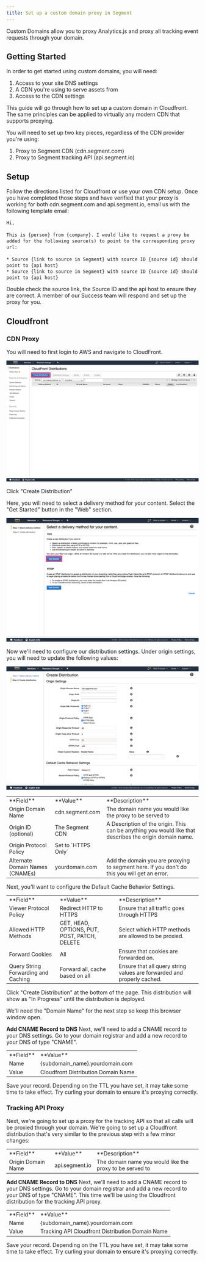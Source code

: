 ```yaml
---
title: Set up a custom domain proxy in Segment
---
```


Custom Domains allow you to proxy Analytics.js and proxy all tracking event requests through your domain.

## Getting Started

In order to get started using custom domains, you will need:

1. Access to your site DNS settings
2. A CDN you're using to serve assets from
3. Access to the CDN settings

This guide will go through how to set up a custom domain in Cloudfront. The same principles can be applied to virtually any modern CDN that supports proxying.

You will need to set up two key pieces, regardless of the CDN provider you're using:
1. Proxy to Segment CDN (cdn.segment.com)
2. Proxy to Segment tracking API (api.segment.io)

## Setup

Follow the directions listed for Cloudfront or use your own CDN setup. Once you have completed those steps and have verified that your proxy is working for both cdn.segment.com and api.segment.io, email us with the following template email:

```text
Hi,

This is {person} from {company}. I would like to request a proxy be added for the following source(s) to point to the corresponding proxy url:

* Source {link to source in Segment} with source ID {source id} should point to {api host}
* Source {link to source in Segment} with source ID {source id} should point to {api host}
```

Double check the source link, the Source ID and the api host to ensure they are correct. A member of our Success team will respond and set up the proxy for you.

## Cloudfront

### CDN Proxy

You will need to first login to AWS and navigate to CloudFront.

![](images/create_cloudfront_distribution.png)

Click "Create Distribution"

Here, you will need to select a delivery method for your content. Select the "Get Started" button in the "Web" section.

![](images/cloudfront_distribution_web.png)

Now we'll need to configure our distribution settings. Under origin settings, you will need to update the following values:

![](images/cloudfront_distribution_settings.png)

<table>
  <tr>
    <td>**Field**</td>
    <td>**Value**</td>
    <td>**Description**</td>
  </tr>
  <tr>
   <td>Origin Domain Name</td>
   <td>cdn.segment.com</td>
   <td>The domain name you would like the proxy to be served to</td>
  </tr>
  <tr>
   <td>Origin ID (optional)</td>
   <td>The Segment CDN</td>
   <td>A Description of the origin. This can be anything you would like that describes the origin domain name.</td>
  </tr>
  <tr>
   <td>Origin Protocol Policy</td>
   <td>Set to `HTTPS Only`</td>
   <td></td>
  </tr>
  <tr>
   <td>Alternate Domain Names (CNAMEs)</td>
   <td>yourdomain.com</td>
   <td>Add the domain you are proxying to segment here. If you don't do this you will get an error.</td>
  </tr>
</table>

Next, you'll want to configure the Default Cache Behavior Settings.

<table>
  <tr>
    <td>**Field**</td>
    <td>**Value**</td>
    <td>**Description**</td>
  </tr>
  <tr>
   <td>Viewer Protocol Policy</td>
   <td>Redirect HTTP to HTTPS</td>
   <td>Ensure that all traffic goes through HTTPS</td>
  </tr>
  <tr>
   <td>Allowed HTTP Methods</td>
   <td>GET, HEAD, OPTIONS, PUT, POST, PATCH, DELETE</td>
   <td>Select which HTTP methods are allowed to be proxied.</td>
  </tr>
  <tr>
   <td>Forward Cookies</td>
   <td>All</td>
   <td>Ensure that cookies are forwarded on.</td>
  </tr>
  <tr>
   <td>Query String Forwarding and Caching</td>
   <td>Forward all, cache based on all</td>
   <td>Ensure that all query string values are forwarded and properly cached.</td>
  </tr>
</table>

Click "Create Distribution" at the bottom of the page. This distribution will show as "In Progress" until the distribution is deployed.

We'll need the "Domain Name" for the next step so keep this browser window open.

**Add CNAME Record to DNS**
Next, we'll need to add a CNAME record to your DNS settings. Go to your domain registrar and add a new record to your DNS of type "CNAME".

<table>
  <tr>
    <td>**Field**</td>
    <td>**Value**</td>
  </tr>
  <tr>
    <td>Name</td>
    <td>{subdomain_name}.yourdomain.com</td>
  </tr>
  <tr>
    <td>Value</td>
    <td>Cloudfront Distribution Domain Name</td>
  </tr>
</table>

Save your record. Depending on the TTL you have set, it may take some time to take effect. Try curling your domain to ensure it's proxying correctly.

### Tracking API Proxy

Next, we're going to set up a proxy for the tracking API so that all calls will be proxied through your domain. We're going to set up a Cloudfront distribution that's very similar to the previous step with a few minor changes:

<table>
  <tr>
    <td>**Field**</td>
    <td>**Value**</td>
    <td>**Description**</td>
  </tr>
  <tr>
   <td>Origin Domain Name</td>
   <td>api.segment.io</td>
   <td>The domain name you would like the proxy to be served to</td>
  </tr>
</table>

**Add CNAME Record to DNS**
Next, we'll need to add a CNAME record to your DNS settings. Go to your domain registrar and add a new record to your DNS of type "CNAME". This time we'll be using the Cloudfront distribution for the tracking API proxy.

<table>
  <tr>
    <td>**Field**</td>
    <td>**Value**</td>
  </tr>
  <tr>
    <td>Name</td>
    <td>{subdomain_name}.yourdomain.com</td>
  </tr>
  <tr>
    <td>Value</td>
    <td>Tracking API Cloudfront Distribution Domain Name</td>
  </tr>
</table>

Save your record. Depending on the TTL you have set, it may take some time to take effect. Try curling your domain to ensure it's proxying correctly.
